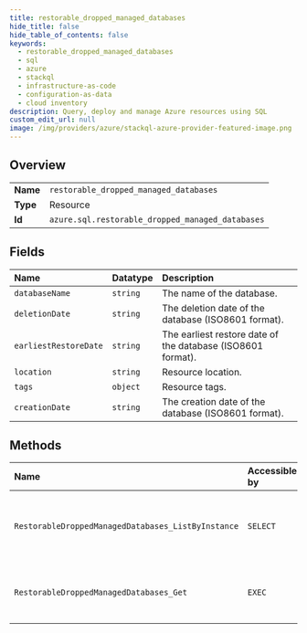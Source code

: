 ```yaml
---
title: restorable_dropped_managed_databases
hide_title: false
hide_table_of_contents: false
keywords:
  - restorable_dropped_managed_databases
  - sql
  - azure    
  - stackql
  - infrastructure-as-code
  - configuration-as-data
  - cloud inventory
description: Query, deploy and manage Azure resources using SQL
custom_edit_url: null
image: /img/providers/azure/stackql-azure-provider-featured-image.png
---
```

  
    

## Overview
<table><tbody>
<tr><td><b>Name</b></td><td><code>restorable_dropped_managed_databases</code></td></tr>
<tr><td><b>Type</b></td><td>Resource</td></tr>
<tr><td><b>Id</b></td><td><code>azure.sql.restorable_dropped_managed_databases</code></td></tr>
</tbody></table>

## Fields
| Name | Datatype | Description |
|:-----|:---------|:------------|
| `databaseName` | `string` | The name of the database. |
| `deletionDate` | `string` | The deletion date of the database (ISO8601 format). |
| `earliestRestoreDate` | `string` | The earliest restore date of the database (ISO8601 format). |
| `location` | `string` | Resource location. |
| `tags` | `object` | Resource tags. |
| `creationDate` | `string` | The creation date of the database (ISO8601 format). |
## Methods
| Name | Accessible by | Required Params | Description |
|:-----|:--------------|:----------------|:------------|
| `RestorableDroppedManagedDatabases_ListByInstance` | `SELECT` | `managedInstanceName, resourceGroupName, subscriptionId` | Gets a list of restorable dropped managed databases. |
| `RestorableDroppedManagedDatabases_Get` | `EXEC` | `managedInstanceName, resourceGroupName, restorableDroppedDatabaseId, subscriptionId` | Gets a restorable dropped managed database. |
